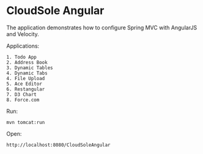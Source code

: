 CloudSole Angular
====================

The application demonstrates how to configure Spring MVC with AngularJS and Velocity.

Applications:

    1. Todo App
    2. Address Book
    3. Dynamic Tables
    4. Dynamic Tabs
    4. File Upload
    5. Ace Editor
    6. Restangular
    7. D3 Chart
    8. Force.com 

Run: 

    mvn tomcat:run

Open:

    http://localhost:8080/CloudSoleAngular
